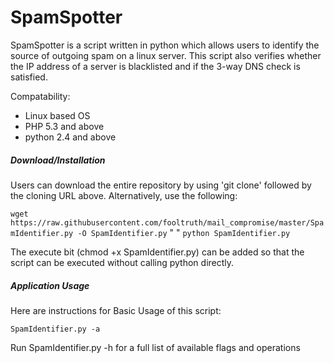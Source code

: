 SpamSpotter
============

SpamSpotter is a script written in python which allows users to identify the source of outgoing spam on a linux server. This script also verifies whether 
the IP address of a server is blacklisted and if the 3-way DNS check is satisfied.

Compatability:

- Linux based OS
- PHP 5.3 and above
- python 2.4 and above


<h5>Download/Installation</h5>

Users can download the entire repository by using 'git clone' followed by the cloning URL above. Alternatively, use the following:

```wget https://raw.githubusercontent.com/fooltruth/mail_compromise/master/SpamIdentifier.py -O SpamIdentifier.py```
" "
```python SpamIdentifier.py```

The execute bit (chmod +x SpamIdentifier.py) can be added so that the script can be executed without calling python directly.

<h5>Application Usage</h5>

Here are instructions for Basic Usage of this script:

```SpamIdentifier.py -a ```

Run SpamIdentifier.py -h for a full list of available flags and operations


